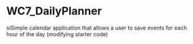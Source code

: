# WC7_DailyPlanner
siSimple calendar application that allows a user to save events for each hour of the day (modifying starter code)
